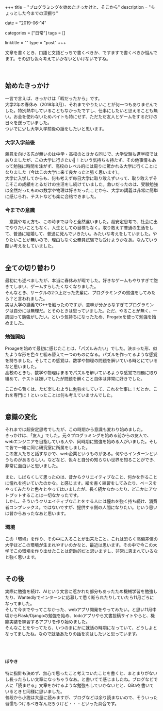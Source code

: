 +++
title = "プログラミングを始めたきっかけと、そこから"
description = "ちょっとした今までの深掘り"

date = "2019-06-14"

categories = ["日常"]
tags = []

linktitle = ""
type = "post"
+++

文章を書くとき、口語と文語どっちで書くべきか、ですますで書くべきか悩んでます。その辺も色々考えていかないといけないですね。
<br><br><br>


## 始めたきっかけ
一言で言えば、きっかけは「暇だったから」です。  
大学2年の春休み（2018年3月）、それまでやりたいことが何一つもありませんでした。特別熱中していることもなかったですし、仕事にしたいと思えることも無い。お金を使わないためバイトも特にせず、ただただ友人とゲームをするだけの日々を送っていました。  
ついでに少し大学入学前後の話をしたいと思います。

### 大学入学前後
熱意を向ける先が無いのは中学・高校のときから同じで、大学受験も進学校ではありましたが、この大学に行きたい！という気持ちも持たず、その他事情もあって勉強に時間を注がず、高校のレベル的には周りに驚かれる大学に行くことになりました（今はこの大学に来て良かったと強く思います）。  
大学に入学してからも、何も考えず毎日大学に取り敢えずいって、取り敢えずそこそこの成績をとるだけの生活をし続けていました。救いだったのは、受験勉強は全然だったものの数学や物理は好きだったことから、大学の講義は非常に簡単に感じられ、テストなども楽に合格できました。  

### 今までの意識
　意識や考え方も、この時までは今と全然違いました。超安定思考で、社会に出てやりたいこともなく、人生としての目標もなく。取り敢えず普通の生活をして、普通に結婚して、普通に死んでいきたい。みたいな考えをしていました。やりたいことが無いので、理由もなく公務員試験でも受けようかなあ。なんていう酷い考えをしていました。
<br><br>
## 全ての切り替わり
最初にも述べましたが、本当に春休みが暇でした。好きなゲームもやりすぎて飽きてしまい、ゲームすらしたくなくなりました。  
そんなとき、サークルの2つ上だった先輩に、プログラミングの勉強をしてみたら？と言われました。  
実は大学の講義でC++を触ったのですが、意味が分からなすぎてプログラミングは自分には無理だ。とそのときは思っていました。ただ、やることが無く、一周回って勉強がしたい。という気持ちになったため、Progateを使って勉強を始めました。  

### 勉強開始
Proageを始めて最初に感じたことは、「パズルみたい」でした。決まった形、似たような形を色々と組み替えて一つのものになる。パズルを作ってるような感覚を持ちました。そしてこの感覚は、数学や物理の問題を解いている時とにているなと思いました。  
高校のときも、数学や物理はまるでパズルを解いているような感覚で問題に取り組めて、テストは嫌いでしたが問題を解くこと自体は非常に好きでした。  
  
ここから暫くは、ただ楽しむように勉強をしていて、これを仕事に！だとか、これを専門に！といったことは何も考えていませんでした。
<br><br>
## 意識の変化
それまでは超安定思考でしたが、この時期から意識も変わり始めました。  
きっかけは、「友人」でした。元々プログラミングを始める前からの友人で、webエンジニアを目指している人や、同時期に勉強を始める人がいました。そして皆で一緒に同じ研究室に所属をしました。  
この友人たちと話すなかで、web企業というものがある。何やらインターンというものがあるらしい。などなど、色々と自分の知らない世界を知ることができ、非常に面白いと思いました。  
<br>
また、しばらくして思ったのは、昔からクリエイティブなこと、何かを作ることに憧れを抱いていたのかな。と感じます。絵を書く練習をしてみたり、ベースをやってみたりと色々とやってはいましたが、長く続かなかったり、どこかにアウトプットすることは一切なかったです。  
しかし、そういうクリエイティブなことをする人には憧れを強く持ち続け、消費者コンプレックス。ではないですが、提供する側の人間になりたい。という思いは昔からあったなあと思います。  

### 環境
この「環境」を作り、その中に入ることが出来たこと。これは恐らく高偏差値の大学ほどこの環境が生まれやすいのかなと、最近は思います。その中で今この大学でこの環境を作り出せたことは奇跡的だと思いますし、非常に恵まれているなと強く思います。
<br><br>
## その後
実際に勉強を続け、AIという文言に惹かれた部分もあったため機械学習を勉強したり、Wantedlyでインターンに応募して悉く断られたりしていたら11月ごろになってました。  
そして今までやってこなかった、webアプリ開発をやってみたい。と思い11月中頃からFlask/Djangoの勉強を始め、todoアプリやら文書投稿サイトやらと、機能実装を練習するアプリを作り始めました。  
そんなことをやってたら、いつのまにかに就活の時期になっていて、どうしよとなってましたね。なので就活あたりの話を次はしたいと思っています。
<br><br><br><br>

#### ぼやき
特に指針も決めず、無心で思ったこと考えついたことを書くと、まとまりがないし長ったらしい文章になっちゃうなあ。と書いてて感じましたね。ブログなどで人に「読ませる」文章をかけるような勉強もしていかないとと、Qiitaを書いているときと同様に思いました。  
普段から小説は大量に読みますが、ブログなどは余り読まないので、そういった習慣もつけるべきなんだろうけど・・・といった具合です。